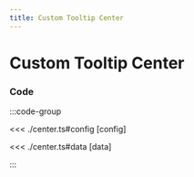 ```yaml
---
title: Custom Tooltip Center
---
```


# Custom Tooltip Center

<script setup>
import {config} from './center';
</script>

<ChoroplethChart
  :options="config.options"
  :data="config.data"
/>

### Code

:::code-group

<<< ./center.ts#config [config]

<<< ./center.ts#data [data]

:::
